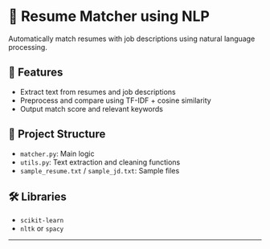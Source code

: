 # 📄 Resume Matcher using NLP

Automatically match resumes with job descriptions using natural language processing.

## 🚀 Features
- Extract text from resumes and job descriptions
- Preprocess and compare using TF-IDF + cosine similarity
- Output match score and relevant keywords

## 📁 Project Structure
- `matcher.py`: Main logic
- `utils.py`: Text extraction and cleaning functions
- `sample_resume.txt` / `sample_jd.txt`: Sample files

## 🛠️ Libraries
- `scikit-learn`
- `nltk` or `spacy`

---

